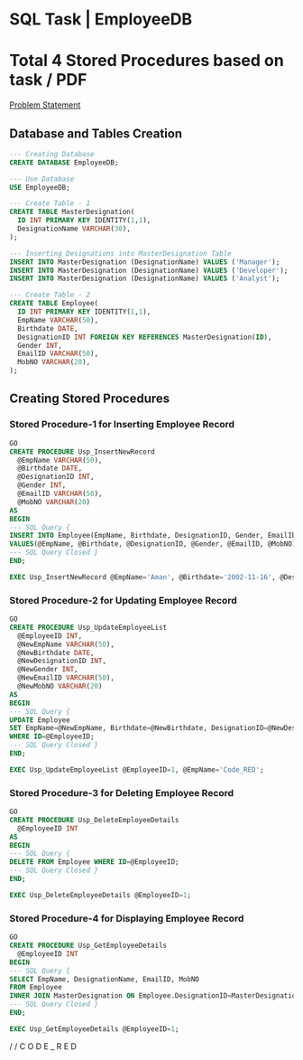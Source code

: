# SQL Task | EmployeeDB
# Total 4 Stored Procedures based on task / PDF
[Problem Statement](https://github.com/AmanKadam-16/Internship_Notes/blob/main/Task-Practical.jpg)
## Database and Tables Creation

```sql
--- Creating Database
CREATE DATABASE EmployeeDB;

--- Use Database
USE EmployeeDB;

--- Create Table - 1
CREATE TABLE MasterDesignation(
  ID INT PRIMARY KEY IDENTITY(1,1),
  DesignationName VARCHAR(30),
);

--- Inserting Designations into MasterDesignation Table
INSERT INTO MasterDesignation (DesignationName) VALUES ('Manager');
INSERT INTO MasterDesignation (DesignationName) VALUES ('Developer');
INSERT INTO MasterDesignation (DesignationName) VALUES ('Analyst');

--- Create Table - 2
CREATE TABLE Employee(
  ID INT PRIMARY KEY IDENTITY(1,1),
  EmpName VARCHAR(50),
  Birthdate DATE,
  DesignationID INT FOREIGN KEY REFERENCES MasterDesignation(ID),
  Gender INT,
  EmailID VARCHAR(50),
  MobNO VARCHAR(20),
);
```

## Creating Stored Procedures

### Stored Procedure-1 for Inserting Employee Record

```sql
GO
CREATE PROCEDURE Usp_InsertNewRecord
  @EmpName VARCHAR(50),
  @Birthdate DATE,
  @DesignationID INT,
  @Gender INT,
  @EmailID VARCHAR(50),
  @MobNO VARCHAR(20)
AS
BEGIN
--- SQL Query {
INSERT INTO Employee(EmpName, Birthdate, DesignationID, Gender, EmailID, MobNO)
VALUES(@EmpName, @Birthdate, @DesignationID, @Gender, @EmailID, @MobNO);
--- SQL Query Closed }
END;

EXEC Usp_InsertNewRecord @EmpName='Aman', @Birthdate='2002-11-16', @DesignationID=1, @Gender=1, @EmailID='aman@gmail.com', @MobNo='2748731798';
```

### Stored Procedure-2 for Updating Employee Record

```sql
GO
CREATE PROCEDURE Usp_UpdateEmployeeList
  @EmployeeID INT,
  @NewEmpName VARCHAR(50),
  @NewBirthdate DATE,
  @NewDesignationID INT,
  @NewGender INT,
  @NewEmailID VARCHAR(50),
  @NewMobNO VARCHAR(20)
AS
BEGIN
--- SQL Query {
UPDATE Employee 
SET EmpName=@NewEmpName, Birthdate=@NewBirthdate, DesignationID=@NewDesignationID, Gender=@NewGender, EmailID=@NewEmailID, MobNO=@NewMobNO 
WHERE ID=@EmployeeID;
--- SQL Query Closed }
END;

EXEC Usp_UpdateEmployeeList @EmployeeID=1, @EmpName='Code_RED';
```

### Stored Procedure-3 for Deleting Employee Record

```sql
GO
CREATE PROCEDURE Usp_DeleteEmployeeDetails 
  @EmployeeID INT
AS
BEGIN
--- SQL Query {
DELETE FROM Employee WHERE ID=@EmployeeID;
--- SQL Query Closed }
END;

EXEC Usp_DeleteEmployeeDetails @EmployeeID=1;
```

### Stored Procedure-4 for Displaying Employee Record

```sql
GO
CREATE PROCEDURE Usp_GetEmployeeDetails
  @EmployeeID INT
BEGIN
--- SQL Query {
SELECT EmpName, DesignationName, EmailID, MobNO 
FROM Employee
INNER JOIN MasterDesignation ON Employee.DesignationID=MasterDesignation.ID WHERE ID=@EmployeeID;
--- SQL Query Closed }
END;

EXEC Usp_GetEmployeeDetails @EmployeeID=1;
```
/ / C O D E  _  R E D
